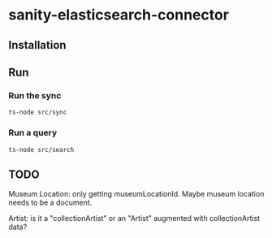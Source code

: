 # sanity-elasticsearch-connector

## Installation

## Run

### Run the sync

```
ts-node src/sync
```

### Run a query

```
ts-node src/search
```

## TODO

Museum Location: only getting museumLocationId. Maybe museum location needs to be a document.

Artist: is it a "collectionArtist" or an "Artist" augmented with collectionArtist data?
